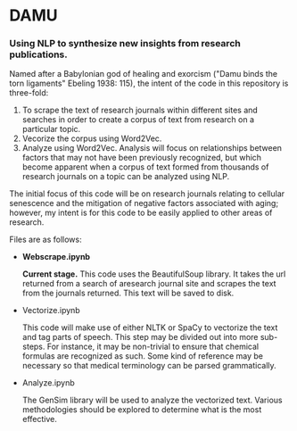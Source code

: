 # DAMU
### Using NLP to synthesize new insights from research publications.
Named after a Babylonian god of healing and exorcism ("Damu binds the torn ligaments" Ebeling 1938: 115), the intent of the code in this repository is three-fold:
<ol>
  <li>To scrape the text of research journals within different sites and searches in order to create a corpus of text from research on a particular topic.</li>
  <li>Vecorize the corpus using Word2Vec.</li>
  <li>Analyze using Word2Vec. Analysis will focus on relationships between factors that may not have been previously recognized, but which become apparent when a corpus of text formed from thousands of research journals on a topic can be analyzed using NLP.</li>
</ol>  

The initial focus of this code will be on research journals relating to cellular senescence and the mitigation of negative factors associated with aging; however, my intent is for this code to be easily applied to other areas of research.

Files are as follows:
<ul>
  <li><b>Webscrape.ipynb</b></li>
  <p><b>Current stage.</b> This code uses the BeautifulSoup library. It takes the url returned from a search of aresearch journal site and scrapes the text from the journals returned. This text will be saved to disk.</p>
  <li>Vectorize.ipynb</li>
  <p>This code will make use of either NLTK or SpaCy to vectorize the text and tag parts of speech. This step may be divided out into more sub-steps. For instance, it may be non-trivial to ensure that chemical formulas are recognized as such. Some kind of reference may be necessary so that medical terminology can be parsed grammatically.
  <li>Analyze.ipynb</li>
  <p>The GenSim library will be used to analyze the vectorized text. Various methodologies should be explored to determine what is the most effective.
</ul>


